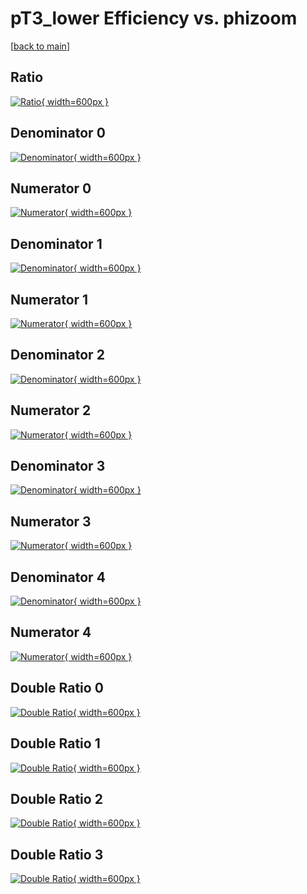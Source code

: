 # pT3_lower Efficiency vs. phizoom

[[back to main](./)]



## Ratio

[![Ratio](../mtv/var/pT3_lower_loweta_211_0_eff_phizoom.png){ width=600px }](../mtv/var/pT3_lower_loweta_211_0_eff_phizoom.pdf)

## Denominator 0

[![Denominator](../mtv/den/pT3_lower_loweta_211_0_eff_phizoom_den0.png){ width=600px }](../mtv/den/pT3_lower_loweta_211_0_eff_phizoom_den0.pdf)

## Numerator 0

[![Numerator](../mtv/num/pT3_lower_loweta_211_0_eff_phizoom_num0.png){ width=600px }](../mtv/num/pT3_lower_loweta_211_0_eff_phizoom_num0.pdf)

## Denominator 1

[![Denominator](../mtv/den/pT3_lower_loweta_211_0_eff_phizoom_den1.png){ width=600px }](../mtv/den/pT3_lower_loweta_211_0_eff_phizoom_den1.pdf)

## Numerator 1

[![Numerator](../mtv/num/pT3_lower_loweta_211_0_eff_phizoom_num1.png){ width=600px }](../mtv/num/pT3_lower_loweta_211_0_eff_phizoom_num1.pdf)

## Denominator 2

[![Denominator](../mtv/den/pT3_lower_loweta_211_0_eff_phizoom_den2.png){ width=600px }](../mtv/den/pT3_lower_loweta_211_0_eff_phizoom_den2.pdf)

## Numerator 2

[![Numerator](../mtv/num/pT3_lower_loweta_211_0_eff_phizoom_num2.png){ width=600px }](../mtv/num/pT3_lower_loweta_211_0_eff_phizoom_num2.pdf)

## Denominator 3

[![Denominator](../mtv/den/pT3_lower_loweta_211_0_eff_phizoom_den3.png){ width=600px }](../mtv/den/pT3_lower_loweta_211_0_eff_phizoom_den3.pdf)

## Numerator 3

[![Numerator](../mtv/num/pT3_lower_loweta_211_0_eff_phizoom_num3.png){ width=600px }](../mtv/num/pT3_lower_loweta_211_0_eff_phizoom_num3.pdf)

## Denominator 4

[![Denominator](../mtv/den/pT3_lower_loweta_211_0_eff_phizoom_den4.png){ width=600px }](../mtv/den/pT3_lower_loweta_211_0_eff_phizoom_den4.pdf)

## Numerator 4

[![Numerator](../mtv/num/pT3_lower_loweta_211_0_eff_phizoom_num4.png){ width=600px }](../mtv/num/pT3_lower_loweta_211_0_eff_phizoom_num4.pdf)

## Double Ratio 0

[![Double Ratio](../mtv/ratio/pT3_lower_loweta_211_0_eff_phizoom_ratio0.png){ width=600px }](../mtv/ratio/pT3_lower_loweta_211_0_eff_phizoom_ratio0.pdf)

## Double Ratio 1

[![Double Ratio](../mtv/ratio/pT3_lower_loweta_211_0_eff_phizoom_ratio1.png){ width=600px }](../mtv/ratio/pT3_lower_loweta_211_0_eff_phizoom_ratio1.pdf)

## Double Ratio 2

[![Double Ratio](../mtv/ratio/pT3_lower_loweta_211_0_eff_phizoom_ratio2.png){ width=600px }](../mtv/ratio/pT3_lower_loweta_211_0_eff_phizoom_ratio2.pdf)

## Double Ratio 3

[![Double Ratio](../mtv/ratio/pT3_lower_loweta_211_0_eff_phizoom_ratio3.png){ width=600px }](../mtv/ratio/pT3_lower_loweta_211_0_eff_phizoom_ratio3.pdf)

